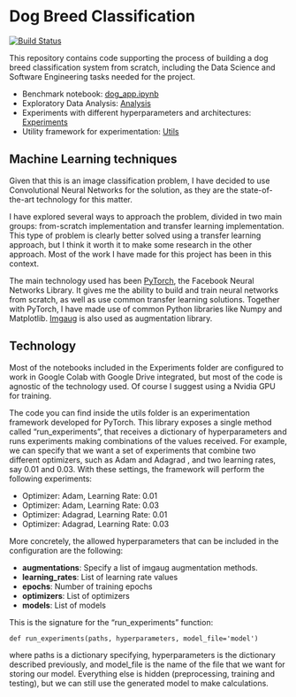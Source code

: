 # Dog Breed Classification

[![Build Status](https://travis-ci.org/joemccann/dillinger.svg?branch=master)](https://travis-ci.org/joemccann/dillinger)

This repository contains code supporting the process of building a dog breed classification system from scratch, including the Data Science and Software Engineering tasks needed for the project.

  - Benchmark notebook: [dog_app.ipynb](https://github.com/lumartin/cnn-dog-breed-classifier/blob/master/dog_app.ipynb)
  - Exploratory Data Analysis: [Analysis](https://github.com/lumartin/cnn-dog-breed-classifier/tree/master/analysis)
  - Experiments with different hyperparameters and architectures: [Experiments](https://github.com/lumartin/cnn-dog-breed-classifier/tree/master/experiments)
  - Utility framework for experimentation: [Utils](https://github.com/lumartin/cnn-dog-breed-classifier/tree/master/utils)

## Machine Learning techniques

Given that this is an image classification problem, I have decided to use Convolutional Neural Networks for the solution, as they are the state-of-the-art technology for this matter. 

I have explored several ways to approach the problem, divided in two main groups: from-scratch implementation and transfer learning implementation. This type of problem is clearly better solved using a transfer learning approach, but I think it worth it to make some research in the other approach. Most of the work I have made for this project has been in this context. 

The main technology used has been [PyTorch](https://pytorch.org/), the Facebook Neural Networks Library. It gives me the ability to build and train neural networks from scratch, as well as use common transfer learning solutions. Together with PyTorch, I have made use of common Python libraries like Numpy and Matplotlib. [Imgaug](https://imgaug.readthedocs.io/en/latest/) is also used as augmentation library. 


## Technology

Most of the notebooks included in the Experiments folder are configured to work in Google Colab with Google Drive integrated, but most of the code is agnostic of the technology used. Of course I suggest using a Nvidia GPU for training.

The code you can find inside the utils folder is an experimentation framework developed for PyTorch. This library exposes a single method called “run_experiments”, that receives a dictionary of hyperparameters and runs experiments making combinations of the values received. For example, we can specify that we want a set of experiments that combine two different optimizers, such as Adam  and Adagrad , and two learning rates, say 0.01 and 0.03. With these settings, the framework will perform the following experiments:
- Optimizer: Adam, Learning Rate: 0.01
- Optimizer: Adam, Learning Rate: 0.03
- Optimizer: Adagrad, Learning Rate: 0.01
- Optimizer: Adagrad, Learning Rate: 0.03

More concretely, the allowed hyperparameters that can be included in the configuration are the following:
- **augmentations**: Specify a list of imgaug augmentation methods.
- **learning_rates**: List of learning rate values
- **epochs**: Number of training epochs
- **optimizers**: List of optimizers
- **models**: List of models

This is the signature for the “run_experiments” function:
```
def run_experiments(paths, hyperparameters, model_file='model')
```
where paths is a dictionary specifying, hyperparameters is the dictionary described previously, and model_file is the name of the file that we want for storing our model. 
Everything else is hidden (preprocessing, training and testing), but we can still use the generated model to make calculations. 

